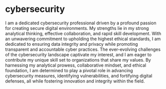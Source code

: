 # cybersecurity

I am a dedicated cybersecurity professional driven by a profound passion for creating secure digital environments. My strengths lie in my strong analytical thinking, effective collaboration, and rapid skill development. With an unwavering commitment to upholding the highest ethical standards, I am dedicated to ensuring data integrity and privacy while promoting transparent and accountable cyber practices. The ever-evolving challenges of the cybersecurity landscape captivate my interest, and I am eager to contribute my unique skill set to organizations that share my values. By harnessing my analytical prowess, collaborative mindset, and ethical foundation, I am determined to play a pivotal role in advancing cybersecurity measures, identifying vulnerabilities, and fortifying digital defenses, all while fostering innovation and integrity within the field.
